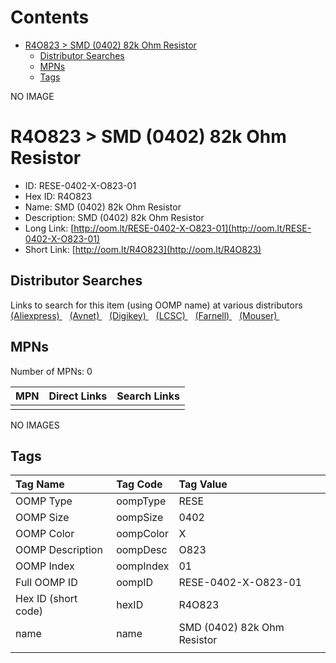 



Contents
========

* [R4O823 > SMD (0402) 82k Ohm Resistor](#r4o823--smd-0402-82k-ohm-resistor)
	* [Distributor Searches](#distributor-searches)
	* [MPNs](#mpns)
	* [Tags](#tags)
  
NO IMAGE  
# R4O823 > SMD (0402) 82k Ohm Resistor

- ID: RESE-0402-X-O823-01
- Hex ID: R4O823
- Name: SMD (0402) 82k Ohm Resistor
- Description: SMD (0402) 82k Ohm Resistor
- Long Link: [http://oom.lt/RESE-0402-X-O823-01](http://oom.lt/RESE-0402-X-O823-01)
- Short Link: [http://oom.lt/R4O823](http://oom.lt/R4O823)

## Distributor Searches
  
Links to search for this item (using OOMP name) at various distributors  
[(Aliexpress) ](https://www.aliexpress.com/wholesale?SearchText=1117SMD+0402+82k+Ohm+Resistor)&nbsp;&nbsp;&nbsp;[(Avnet) ](https://www.avnet.com/shop/us/search/SMD+0402+82k+Ohm+Resistor)&nbsp;&nbsp;&nbsp;[(Digikey) ](https://www.digikey.co.uk/en/products/result?s=SMD+0402+82k+Ohm+Resistor)&nbsp;&nbsp;&nbsp;[(LCSC) ](https://www.lcsc.com/search?q=SMD+0402+82k+Ohm+Resistor)&nbsp;&nbsp;&nbsp;[(Farnell) ](https://uk.farnell.com/search?st=SMD+0402+82k+Ohm+Resistor)&nbsp;&nbsp;&nbsp;[(Mouser) ](https://www.mouser.com/c/?q=SMD+0402+82k+Ohm+Resistor)&nbsp;&nbsp;&nbsp;
## MPNs
  
Number of MPNs: 0  

|MPN|Direct Links|Search Links|
| :--- | :--- | :--- |
||||
  
NO IMAGES  
## Tags
  

|Tag Name|Tag Code|Tag Value|
| :--- | :--- | :--- |
|OOMP Type|oompType|RESE|
|OOMP Size|oompSize|0402|
|OOMP Color|oompColor|X|
|OOMP Description|oompDesc|O823|
|OOMP Index|oompIndex|01|
|Full OOMP ID|oompID|RESE-0402-X-O823-01|
|Hex ID (short code)|hexID|R4O823|
|name|name|SMD (0402) 82k Ohm Resistor|
||||
